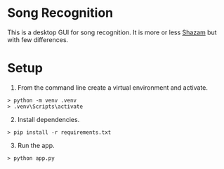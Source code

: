 # Song Recognition
This is a desktop GUI for song recognition. It is more or less 
<a href=https://www.shazam.com>Shazam</a> but with few differences.
# Setup

1. From the command line create a virtual environment and activate.
```
> python -m venv .venv
> .venv\Scripts\activate
```

2. Install dependencies.
```
> pip install -r requirements.txt
```

3. Run the app.
```
> python app.py
```